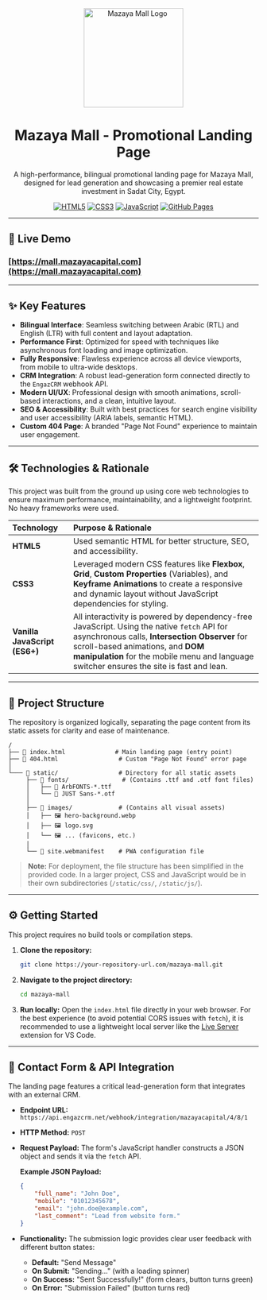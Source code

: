 <div align="center">

  <img src="https://mall.mazayacapital.com/static/logo.svg" alt="Mazaya Mall Logo" width="200" style="--webkit-filter:drop-shadow(5 5 15 #ffffff);filter:drop-shadow(5 5 15 #ffffff);"/>

  # **Mazaya Mall - Promotional Landing Page**

  A high-performance, bilingual promotional landing page for Mazaya Mall, designed for lead generation and showcasing a premier real estate investment in Sadat City, Egypt.

  [![HTML5](https://img.shields.io/badge/HTML5-E34F26?style=for-the-badge&logo=html5&logoColor=white)](https://developer.mozilla.org/en-US/docs/Web/Guide/HTML/HTML5)
  [![CSS3](https://img.shields.io/badge/CSS3-1572B6?style=for-the-badge&logo=css3&logoColor=white)](https://www.w3.org/Style/CSS/Overview.en.html)
  [![JavaScript](https://img.shields.io/badge/JavaScript-F7DF1E?style=for-the-badge&logo=javascript&logoColor=black)](https://developer.mozilla.org/en-US/docs/Web/JavaScript)
  [![GitHub Pages](https://img.shields.io/badge/Hosted%20On-GitHub%20Pages-222222?style=for-the-badge&logo=github&logoColor=white)](https://pages.github.com/)

</div>

---

## 🚀 Live Demo

### **[https://mall.mazayacapital.com](https://mall.mazayacapital.com)**

---

## ✨ Key Features

*   **Bilingual Interface**: Seamless switching between Arabic (RTL) and English (LTR) with full content and layout adaptation.
*   **Performance First**: Optimized for speed with techniques like asynchronous font loading and image optimization.
*   **Fully Responsive**: Flawless experience across all device viewports, from mobile to ultra-wide desktops.
*   **CRM Integration**: A robust lead-generation form connected directly to the `EngazCRM` webhook API.
*   **Modern UI/UX**: Professional design with smooth animations, scroll-based interactions, and a clean, intuitive layout.
*   **SEO & Accessibility**: Built with best practices for search engine visibility and user accessibility (ARIA labels, semantic HTML).
*   **Custom 404 Page**: A branded "Page Not Found" experience to maintain user engagement.

---

## 🛠️ Technologies & Rationale

This project was built from the ground up using core web technologies to ensure maximum performance, maintainability, and a lightweight footprint. No heavy frameworks were used.

| Technology | Purpose & Rationale |
| :--- | :--- |
| **HTML5** | Used semantic HTML for better structure, SEO, and accessibility. |
| **CSS3** | Leveraged modern CSS features like **Flexbox**, **Grid**, **Custom Properties** (Variables), and **Keyframe Animations** to create a responsive and dynamic layout without JavaScript dependencies for styling. |
| **Vanilla JavaScript (ES6+)** | All interactivity is powered by dependency-free JavaScript. Using the native `fetch` API for asynchronous calls, **Intersection Observer** for scroll-based animations, and **DOM manipulation** for the mobile menu and language switcher ensures the site is fast and lean. |

---

## 📂 Project Structure

The repository is organized logically, separating the page content from its static assets for clarity and ease of maintenance.

```
/
├── 📄 index.html              # Main landing page (entry point)
├── 📄 404.html                 # Custom "Page Not Found" error page
│
└─── 📁 static/                 # Directory for all static assets
     ├── 📁 fonts/               # (Contains .ttf and .otf font files)
     │   ├── 📜 ArbFONTS-*.ttf
     │   └── 📜 JUST Sans-*.otf
     │
     ├── 📁 images/             # (Contains all visual assets)
     │   ├── 🖼️ hero-background.webp
     │   ├── 🖼️ logo.svg
     │   └── 🖼️ ... (favicons, etc.)
     │
     └── 📄 site.webmanifest    # PWA configuration file
```

> **Note:** For deployment, the file structure has been simplified in the provided code. In a larger project, CSS and JavaScript would be in their own subdirectories (`/static/css/`, `/static/js/`).

---

## ⚙️ Getting Started

This project requires no build tools or compilation steps.

1.  **Clone the repository:**
    ```bash
    git clone https://your-repository-url.com/mazaya-mall.git
    ```

2.  **Navigate to the project directory:**
    ```bash
    cd mazaya-mall
    ```

3.  **Run locally:**
    Open the `index.html` file directly in your web browser. For the best experience (to avoid potential CORS issues with `fetch`), it is recommended to use a lightweight local server like the [Live Server](https://marketplace.visualstudio.com/items?itemName=ritwickdey.LiveServer) extension for VS Code.

---

## 🔌 Contact Form & API Integration

The landing page features a critical lead-generation form that integrates with an external CRM.

*   **Endpoint URL:** `https://api.engazcrm.net/webhook/integration/mazayacapital/4/8/1`
*   **HTTP Method:** `POST`
*   **Request Payload:** The form's JavaScript handler constructs a JSON object and sends it via the `fetch` API.

    **Example JSON Payload:**
    ```json
    {
        "full_name": "John Doe",
        "mobile": "01012345678",
        "email": "john.doe@example.com",
        "last_comment": "Lead from website form."
    }
    ```

*   **Functionality:** The submission logic provides clear user feedback with different button states:
    *   **Default:** "Send Message"
    *   **On Submit:** "Sending..." (with a loading spinner)
    *   **On Success:** "Sent Successfully!" (form clears, button turns green)
    *   **On Error:** "Submission Failed" (button turns red)

